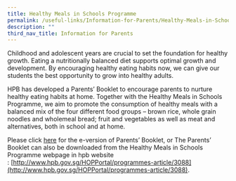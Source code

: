 ```yaml
---
title: Healthy Meals in Schools Programme
permalink: /useful-links/Information-for-Parents/Healthy-Meals-in-Schools-Programme/
description: ""
third_nav_title: Information for Parents
---
```

Childhood and adolescent years are crucial to set the foundation for healthy growth. Eating a nutritionally balanced diet supports optimal growth and development. By encouraging healthy eating habits now, we can give our students the best opportunity to grow into healthy adults.

  

HPB has developed a Parents’ Booklet to encourage parents to nurture healthy eating habits at home. Together with the Healthy Meals in Schools Programme, we aim to promote the consumption of healthy meals with a balanced mix of the four different food groups – brown rice, whole grain noodles and wholemeal bread; fruit and vegetables as well as meat and alternatives, both in school and at home.

  

Please click [here](/files/HPB%20HM%20Parents%20Booklet_School_Generic_30%20Mar.pdf) for the e-version of Parents’ Booklet, or The Parents’ Booklet can also be downloaded from the Healthy Meals in Schools Programme webpage in hpb website : [http://www.hpb.gov.sg/HOPPortal/programmes-article/3088](http://www.hpb.gov.sg/HOPPortal/programmes-article/3088).